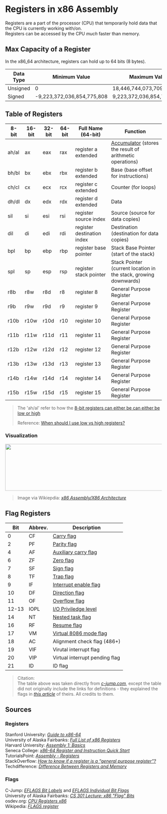 # Registers in x86 Assembly
Registers are a part of the processor (CPU) that temporarily hold data that the CPU is currently working with/on. <br />
Registers can be accessed by the CPU _much_ faster than memory.

## Max Capacity of a Register
In the x86_64 architecture, registers can hold up to 64 bits (8 bytes). 

| Data Type | Minimum Value | Maximum Value |
| -------- | ------------- | ------------- |
| Unsigned | 0 | 18,446,744,073,709,551,616 |
| Signed | -9,223,372,036,854,775,808 | 9,223,372,036,854,775,807 |


## Table of Registers
| 8-bit | 16-bit | 32-bit | 64-bit | Full Name (64-bit) | Function |
| ----- | ------ | ------ | ------ | --------- | -------- |
|  ah/al  |   ax   |   eax  |  rax   | register a extended | [Accumulator](https://www.computerhope.com/jargon/a/accumulator.htm) (stores the result of arithmetic operations) | 
|   bh/bl  |   bx   |   ebx  |  rbx   | register b  extended| Base (base offset for instructions) |
|   ch/cl  |   cx   |   ecx  |  rcx   | register c extended | Counter (for loops) |
|   dh/dl  |   dx   |   edx  |  rdx   | register d extended | Data |
|  sil  |   si   |   esi  |  rsi   | register source index | Source (source for data copies) |
|  dil  |   di   |   edi  |  rdi   | register destination index | Destination  (destination for data copies) |
|  bpl  |   bp   |   ebp  |  rbp   | register base pointer | Stack Base Pointer (start of the stack) |
|  spl  |   sp   |   esp  |  rsp   | register stack pointer | Stack Pointer (current location in the stack, growing downwards) |
|  r8b  |   r8w  |   r8d  |   r8   | register 8 | General Purpose Register |
|  r9b  |   r9w  |   r9d  |   r9   | register 9 | General Purpose Register |
| r10b  |  r10w  |  r10d  |  r10   | register 10 | General Purpose Register |
| r11b  |  r11w  |  r11d  |  r11   | register 11 | General Purpose Register |
| r12b  |  r12w  |  r12d  |  r12   | register 12 | General Purpose Register |
| r13b  |  r13w  |  r13d  |  r13   | register 13 | General Purpose Register |
| r14b  |  r14w  |  r14d  |  r14   | register 14 | General Purpose Register |
| r15b  |  r15w  |  r15d  |  r15   | register 15 | General Purpose Register |
> The 'ah/al' refer to how the [8-bit registers can either be can either be low or high](https://riptutorial.com/x86/example/6973/8-bit-registers) <br />
>
> Reference: [When should I use low vs high registers?](https://stackoverflow.com/questions/53562739/if-i-have-an-8-bit-value-is-there-any-advantage-to-using-an-8-bit-register-inst)

### Visualization
<img src="https://user-images.githubusercontent.com/70488531/125147735-1776b200-e0fb-11eb-8a21-46af83ae5cb7.png" width="1200" height="150"/>

> Image via Wikiepdia: [_x86 Assembly/X86 Architecture_](https://en.wikibooks.org/wiki/X86_Assembly/X86_Architecture#General-Purpose_Registers_(GPR)_-_16-bit_naming_conventions)

## Flag Registers

| Bit | Abbrev. | Description |
| --- | ----- | --------- |
| 0   |   CF  | [Carry flag](https://en.wikipedia.org/wiki/Carry_flag) |
| 2   |   PF  |  [Parity flag](https://en.wikipedia.org/wiki/Parity_flag) |
| 4   |   AF  |  [Auxiliary carry flag](https://en.wikipedia.org/wiki/Adjust_flag) |
| 6   |   ZF  |  [Zero flag](https://en.wikipedia.org/wiki/Zero_flag) |
| 7   |   SF  |  [Sign flag](https://en.wikipedia.org/wiki/Negative_flag) |
| 8   |   TF  |  [Trap flag](https://en.wikipedia.org/wiki/Trap_flag) |
| 9   |   IF  |  [Interrupt enable flag](https://en.wikipedia.org/wiki/Interrupt_flag) |
| 10  |   DF  |  [Direction flag](https://en.wikipedia.org/wiki/Direction_flag) |
| 11  |   OF  |  [Overflow flag](https://en.wikipedia.org/wiki/Overflow_flag) |
| 12-13 | IOPL |  [I/O Priviledge level](https://en.wikipedia.org/wiki/Protection_ring#IOPL) |
| 14  |   NT  |   [Nested task flag](http://www.logix.cz/michal/doc/i386/chp04-01.htm) |
| 16  |   RF  |   [Resume flag](http://www.logix.cz/michal/doc/i386/chp04-01.htm) |
| 17  |   VM  |   [Virtual 8086 mode flag](https://en.wikipedia.org/wiki/Virtual_8086_mode) |
| 18  |   AC  |   Alignment check flag (486+) |
| 19  |   VIF |   Virutal interrupt flag |
| 20  |   VIP |   Virtual interrupt pending flag |
| 21  |   ID  |   ID flag |
> Citation: <br /> 
> The table above was taken directly from [_c-jump.com_](http://www.c-jump.com/CIS77/ASM/Instructions/I77_0060_eflags_labels.htm), except the table did
> not originally include the links for definitions - they explained the flags in [_this article_](http://www.c-jump.com/CIS77/ASM/Instructions/I77_0070_eflags_bits.htm) of theirs. All credits to them.

## Sources

### Registers
Stanford University: [_Guide to x86-64_](https://web.stanford.edu/class/archive/cs/cs107/cs107.1216/guide/x86-64.html) <br />
University of Alaska Fairbanks: [_Full List of x86 Registers_](https://www.cs.uaf.edu/2015/fall/cs301/lecture/09_16_stack.html) <br />
Harvard University: [_Assembly 1: Basics_](https://cs61.seas.harvard.edu/site/2018/Asm1/) <br />
Seneca College: [_x86-64 Register and Instruction Quick Start_](https://wiki.cdot.senecacollege.ca/wiki/X86_64_Register_and_Instruction_Quick_Start) <br />
TutorialsPoint: [_Assembly - Registers_](https://www.tutorialspoint.com/assembly_programming/assembly_registers.htm) <br />
StackOverflow: [_How to know if a register is a “general purpose register”?_](https://stackoverflow.com/questions/45538021/how-to-know-if-a-register-is-a-general-purpose-register/45538667) <br />
Techdifference: [_Difference Between Registers and Memory_](https://techdifferences.com/difference-between-register-and-memory.html) <br />

### Flags
C-Jump: [_EFLAGS Bit Labels_](http://www.c-jump.com/CIS77/ASM/Instructions/I77_0070_eflags_bits.htm) and [_EFLAGS Individual Bit Flags_](http://www.c-jump.com/CIS77/ASM/Instructions/I77_0070_eflags_bits.htm) <br />
University of Alaska Fairbanks: [_CS 301 Lecture: x86 "Flag" Bits_](https://www.cs.uaf.edu/2009/fall/cs301/lecture/12_07_flags.html) <br />
osdev.org: [_CPU Registers x86_](https://wiki.osdev.org/CPU_Registers_x86) <br />
Wikipedia: [_FLAGS register_](https://en.wikipedia.org/wiki/FLAGS_register) <br />
